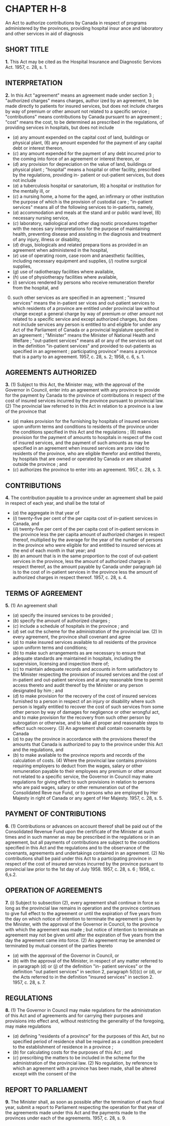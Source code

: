 
# CHAPTER H-8
An Act to authorize contributions by Canada
in respect of programs administered by
the provinces, providing hospital insur
ance and laboratory and other services in
aid of diagnosis

## SHORT TITLE

**1.** This Act may be cited as the Hospital
Insurance and Diagnostic Services Act. 1957, c.
28, s. 1.

## INTERPRETATION

**2.** In this Act
"agreement" means an agreement made under
section 3 ;
"authorized charges" means charges, author
ized by an agreement, to be made directly
to patients for insured services, but does
not include charges by way of premium or
other amount not related to a specific
service ;
"contributions" means contributions by
Canada pursuant to an agreement ;
"cost" means the cost, to be determined as
prescribed in the regulations, of providing
services in hospitals, but does not include
  * (_a_) any amount expended on the capital
cost of land, buildings or physical plant,
(6) any amount expended for the payment
of any capital debt or interest thereon,
  * (_c_) any amount expended for the payment
of any debt incurred prior to the coming
into force of an agreement or interest
thereon, or
  * (_d_) any provision for depreciation on the
value of land, buildings or physical plant ;
"hospital" means a hospital or other facility,
prescribed by the regulations, providing in-
patient or out-patient services, but does not
include
  * (_a_) a tuberculosis hospital or sanatorium,
(6) a hospital or institution for the mentally
ill, or
  * (_c_) a nursing home, a home for the aged,
an infirmary or other institution the purpose
of which is the provision of custodial care ;
"in-patient services" means all of the following
services to in-patients, namely,
  * (_a_) accommodation and meals at the stand
ard or public ward level,
(6) necessary nursing service,
  * (_c_) laboratory, radiological and other diag
nostic procedures together with the neces
sary interpretations for the purpose of
maintaining health, preventing disease and
assisting in the diagnosis and treatment of
any injury, illness or disability,
  * (_d_) drugs, biologicals and related prepara
tions as provided in an agreement when
administered in the hospital,
  * (_e_) use of operating room, case room and
anaesthetic facilities, including necessary
equipment and supplies,
(/) routine surgical supplies,
  * (_g_) use of radiotherapy facilities where
available,
  * (_h_) use of physiotherapy facilities where
available,
  * (_i_) services rendered by persons who receive
remuneration therefor from the hospital,
and
0) such other services as are specified in an
agreement ;
"insured services" means the in-patient ser
vices and out-patient services to which
residents of a province are entitled under
provincial law without charge except a
general charge by way of premium or other
amount not related to a specific service and
except authorized charges, but does not
include services any person is entitled to
and eligible for under any Act of the
Parliament of Canada or a provincial
legislature specified in an agreement ;
"Minister" means the Minister of National
Health and Welfare ;
"out-patient services" means all or any of the
services set out in the definition "in-patient
services" and provided to out-patients as
specified in an agreement ;
participating province" means a province
that is a party to an agreement. 1957, c. 28,
s. 2; 1958, c. 6, s. 1.

## AGREEMENTS AUTHORIZED

**3.** (1) Subject to this Act, the Minister may,
with the approval of the Governor in Council,
enter into an agreement with any province to
provide for the payment by Canada to the
province of contributions in respect of the
cost of insured services incurred by the
province pursuant to provincial law.
(2) The provincial law referred to in this
Act in relation to a province is a law of the
province that
  * (_a_) makes provision for the furnishing by
hospitals of insured services upon uniform
terms and conditions to residents of the
province under the conditions specified in
this Act and the regulations ;
(6) makes provision for the payment of
amounts to hospitals in respect of the cost
of insured services, and the payment of
such amounts as may be specified in an
agreement when insured services are prov
ided to residents of the province, who are
eligible therefor and entitled thereto, by
hospitals that are owned or operated by
Canada or are situated outside the province ;
and
  * (_c_) authorizes the province to enter into an
agreement. 1957, c. 28, s. 3.

## CONTRIBUTIONS

**4.** The contribution payable to a province
under an agreement shall be paid in respect
of each year, and shall be the total of
  * (_a_) the aggregate in that year of
  * (_i_) twenty-five per cent of the per capita
cost of in-patient services in Canada, and
  * (_ii_) twenty-five per cent of the per capita
cost of in-patient services in the province
less the per capita amount of authorized
charges in respect thereof,
multiplied by the average for the year of
the number of persons in the province who
were eligible for and entitled to insured
services at the end of each month in that
year; and
  * (_b_) an amount that is in the same proportion
to the cost of out-patient services in the
province, less the amount of authorized
charges in respect thereof, as the amount
payable by Canada under paragraph (a) is
to the cost of in-patient services in the
province less the amount of authorized
charges in respect thereof. 1957, c. 28, s. 4.

## TERMS OF AGREEMENT

**5.** (1) An agreement shall
  * (_a_) specify the insured services to be
provided ;
  * (_b_) specify the amount of authorized
charges ;
  * (_c_) include a schedule of hospitals in the
province ; and
  * (_d_) set out the scheme for the administration
of the provincial law.
(2) In every agreement, the province shall
covenant and agree
  * (_a_) to make insured services available to all
residents of the province upon uniform
terms and conditions;
  * (_b_) to make such arrangements as are
necessary to ensure that adequate standards
are maintained in hospitals, including the
supervision, licensing and inspection there
of;
  * (_c_) to maintain adequate records and
accounts in form satisfactory to the Minister
respecting the provision of insured services
and the cost of in-patient and out-patient
services and at any reasonable time to
permit access thereto and audit thereof by
the Minister or any person designated by
him ; and
  * (_d_) to make provision for the recovery of
the cost of insured services furnished to a
person in respect of an injury or disability
where such person is legally entitled to
recover the cost of such services from some
other person by way of damages for
negligence or other wrongful act, and to
make provision for the recovery from such
other person by subrogation or otherwise,
and to take all proper and reasonable steps
to effect such recovery.
(3) An agreement shall contain covenants
by Canada
  * (_a_) to pay the province in accordance with
the provisions thereof the amounts that
Canada is authorized to pay to the province
under this Act and the regulations, and
  * (_b_) to make available to the province reports
and records of the calculation of costs.
(4) Where the provincial law contains
provisions requiring employers to deduct from
the wages, salary or other remuneration
payable to their employees any premium or
other amount not related to a specific service,
the Governor in Council may make regulations
for giving effect to such provisions in relation
to persons who are paid wages, salary or other
remuneration out of the Consolidated Reve
nue Fund, or to persons who are employed
by Her Majesty in right of Canada or any
agent of Her Majesty. 1957, c. 28, s. 5.

## PAYMENT OF CONTRIBUTIONS

**6.** (1) Contributions or advances on account
thereof shall be paid out of the Consolidated
Revenue Fund upon the certificate of the
Minister at such times and in such manner as
may be prescribed in the regulations or in an
agreement, but all payments of contributions
are subject to the conditions specified in this
Act and the regulations and to the
observance of the covenants, agreements and
undertakings contained in an agreement.
(2) No contributions shall be paid under
this Act to a participating province in respect
of the cost of insured services incurred by the
province pursuant to provincial law prior to
the 1st day of July 1958. 1957, c. 28, s. 6 ; 1958,
c. 6,s.2.

## OPERATION OF AGREEMENTS

**7.** (i) Subject to subsection (2), every
agreement shall continue in force so long as
the provincial law remains in operation and
the province continues to give full effect to
the agreement or until the expiration of five
years from the day on which notice of
intention to terminate the agreement is given
by the Minister, with the approval of the
Governor in Council, to the province with
which the agreement was made ; but notice of
intention to terminate an agreement may not
be given until after the expiration of five
years from the day the agreement came into
force.
(2) An agreement may be amended or
terminated by mutual consent of the parties
thereto
  * (_a_) with the approval of the Governor in
Council, or
  * (_b_) with the approval of the Minister, in
respect of any matter referred to in
paragraph (d) or (j) of the definition "in-
patient services" or the definition "out
patient services" in section 2, paragraph
5(l)(c) or (d), or the Acts referred to in the
definition "insured services" in section 2.
1957, c. 28, s. 7.

## REGULATIONS

**8.** (1) The Governor in Council may make
regulations for the administration of this Act
and of agreements and for carrying their
purposes and provisions into effect and,
without restricting the generality of the
foregoing, may make regulations
  * (_a_) defining "residents of a province" for
the purposes of this Act, but no specified
period of residence shall be required as a
condition precedent to the establishment of
residence in a province ;
  * (_b_) for calculating costs for the purposes of
this Act ; and
  * (_c_) prescribing the matters to be included
in the scheme for the administration of the
provincial law.
(2) No regulation, by reference to which an
agreement with a province has been made,
shall be altered except with the consent of the

## REPORT TO PARLIAMENT

**9.** The Minister shall, as soon as possible
after the termination of each fiscal year,
submit a report to Parliament respecting the
operation for that year of the agreements
made under this Act and the payments made
to the provinces under each of the agreements.
1957, c. 28, s. 9.
